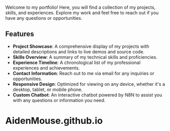 Welcome to my portfolio! Here, you will find a collection of my projects, skills, and experiences. Explore my work and feel free to reach out if you have any questions or opportunities.

## Features

- **Project Showcase**: A comprehensive display of my projects with detailed descriptions and links to live demos and source code.
- **Skills Overview**: A summary of my technical skills and proficiencies.
- **Experience Timeline**: A chronological list of my professional experiences and achievements.
- **Contact Information**: Reach out to me via email for any inquiries or opportunities.
- **Responsive Design**: Optimized for viewing on any device, whether it's a desktop, tablet, or mobile phone.
- **Custom Chatbot**: An interactive chatbot powered by N8N to assist you with any questions or information you need.

# AidenMouse.github.io